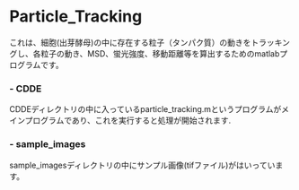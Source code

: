 # Particle_Tracking

これは、細胞(出芽酵母)の中に存在する粒子（タンパク質）の動きをトラッキングし、各粒子の動き、MSD、蛍光強度、移動距離等を算出するためのmatlabプログラムです。
　　
　　
　　
### - CDDE

CDDEディレクトリの中に入っているparticle_tracking.mというプログラムがメインプログラムであり、これを実行すると処理が開始されます.
　　
　　
　　
### - sample_images

sample_imagesディレクトリの中にサンプル画像(tifファイル)がはいっています。
